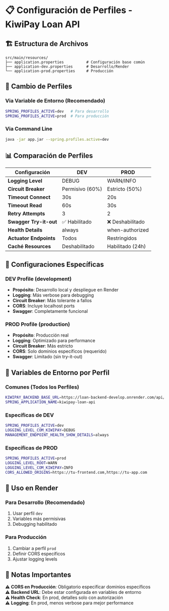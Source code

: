# 📋 Configuración de Perfiles - KiwiPay Loan API

## 🏗️ Estructura de Archivos

```
src/main/resources/
├── application.properties          # Configuración base común
├── application-dev.properties      # Desarrollo/Render  
└── application-prod.properties     # Producción
```

## 🔄 Cambio de Perfiles

### Via Variable de Entorno (Recomendado)
```bash
SPRING_PROFILES_ACTIVE=dev   # Para desarrollo
SPRING_PROFILES_ACTIVE=prod  # Para producción
```

### Via Command Line
```bash
java -jar app.jar --spring.profiles.active=dev
```

## 📊 Comparación de Perfiles

| Configuración | DEV | PROD |
|---------------|-----|------|
| **Logging Level** | DEBUG | WARN/INFO |
| **Circuit Breaker** | Permisivo (60%) | Estricto (50%) |
| **Timeout Connect** | 30s | 20s |
| **Timeout Read** | 60s | 30s |
| **Retry Attempts** | 3 | 2 |
| **Swagger Try-it-out** | ✅ Habilitado | ❌ Deshabilitado |
| **Health Details** | always | when-authorized |
| **Actuator Endpoints** | Todos | Restringidos |
| **Caché Resources** | Deshabilitado | Habilitado (24h) |

## 🎯 Configuraciones Específicas

### **DEV Profile** (development)
- **Propósito**: Desarrollo local y despliegue en Render
- **Logging**: Más verbose para debugging
- **Circuit Breaker**: Más tolerante a fallos
- **CORS**: Incluye localhost ports
- **Swagger**: Completamente funcional

### **PROD Profile** (production)  
- **Propósito**: Producción real
- **Logging**: Optimizado para performance
- **Circuit Breaker**: Más estricto
- **CORS**: Solo dominios específicos (requerido)
- **Swagger**: Limitado (sin try-it-out)

## 🔧 Variables de Entorno por Perfil

### Comunes (Todos los Perfiles)
```bash
KIWIPAY_BACKEND_BASE_URL=https://loan-backend-develop.onrender.com/api/v1
SPRING_APPLICATION_NAME=kiwipay-loan-api
```

### Específicas de DEV
```bash
SPRING_PROFILES_ACTIVE=dev
LOGGING_LEVEL_COM_KIWIPAY=DEBUG
MANAGEMENT_ENDPOINT_HEALTH_SHOW_DETAILS=always
```

### Específicas de PROD
```bash
SPRING_PROFILES_ACTIVE=prod
LOGGING_LEVEL_ROOT=WARN
LOGGING_LEVEL_COM_KIWIPAY=INFO
CORS_ALLOWED_ORIGINS=https://tu-frontend.com,https://tu-app.com
```

## 🚀 Uso en Render

### Para Desarrollo (Recomendado)
1. Usar perfil `dev`
2. Variables más permisivas
3. Debugging habilitado

### Para Producción
1. Cambiar a perfil `prod`  
2. Definir CORS específicos
3. Ajustar logging levels

## 📝 Notas Importantes

⚠️ **CORS en Producción**: Obligatorio especificar dominios específicos  
⚠️ **Backend URL**: Debe estar configurada en variables de entorno  
⚠️ **Health Check**: En prod, detalles solo con autorización  
⚠️ **Logging**: En prod, menos verbose para mejor performance 